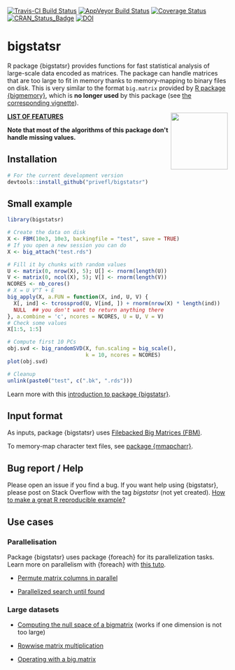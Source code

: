 [![Travis-CI Build Status](https://travis-ci.org/privefl/bigstatsr.svg?branch=master)](https://travis-ci.org/privefl/bigstatsr)
[![AppVeyor Build Status](https://ci.appveyor.com/api/projects/status/github/privefl/bigstatsr?branch=master&svg=true)](https://ci.appveyor.com/project/privefl/bigstatsr)
[![Coverage Status](https://img.shields.io/codecov/c/github/privefl/bigstatsr/master.svg)](https://codecov.io/github/privefl/bigstatsr?branch=master)
[![CRAN_Status_Badge](http://www.r-pkg.org/badges/version/bigstatsr)](https://cran.r-project.org/package=bigstatsr)
[![DOI](https://zenodo.org/badge/doi/10.1093/bioinformatics/bty185.svg)](https://doi.org/10.1093/bioinformatics/bty185)


# bigstatsr

R package {bigstatsr} provides functions for fast statistical analysis of large-scale data encoded as matrices. The package can handle matrices that are too large to fit in memory thanks to memory-mapping to binary files on disk. This is very similar to the format `big.matrix` provided by [R package {bigmemory}](https://github.com/kaneplusplus/bigmemory), which is **no longer used** by this package (see [the corresponding vignette](https://privefl.github.io/bigstatsr/articles/bigstatsr-and-bigmemory.html)).

<img src="https://raw.githubusercontent.com/privefl/bigstatsr/master/bigstatsr.png" width="130" align="right">

[**LIST OF FEATURES**](https://privefl.github.io/bigstatsr/reference/index.html)

**Note that most of the algorithms of this package don't handle missing values.**


## Installation

```r
# For the current development version
devtools::install_github("privefl/bigstatsr")
```

## Small example

```r
library(bigstatsr)

# Create the data on disk
X <- FBM(10e3, 10e3, backingfile = "test", save = TRUE)
# If you open a new session you can do
X <- big_attach("test.rds")

# Fill it by chunks with random values
U <- matrix(0, nrow(X), 5); U[] <- rnorm(length(U))
V <- matrix(0, ncol(X), 5); V[] <- rnorm(length(V))
NCORES <- nb_cores()
# X = U V^T + E
big_apply(X, a.FUN = function(X, ind, U, V) {
  X[, ind] <- tcrossprod(U, V[ind, ]) + rnorm(nrow(X) * length(ind))
  NULL  ## you don't want to return anything there
}, a.combine = 'c', ncores = NCORES, U = U, V = V)
# Check some values
X[1:5, 1:5]

# Compute first 10 PCs
obj.svd <- big_randomSVD(X, fun.scaling = big_scale(), 
                         k = 10, ncores = NCORES)
plot(obj.svd)

# Cleanup
unlink(paste0("test", c(".bk", ".rds")))
```

Learn more with this 
[introduction to package {bigstatsr}](https://privefl.github.io/R-presentation/bigstatsr.html).

## Input format

As inputs, package {bigstatsr} uses [Filebacked Big Matrices (FBM)](https://privefl.github.io/bigstatsr/reference/FBM-class.html).

To memory-map character text files, see [package {mmapcharr}](https://github.com/privefl/mmapcharr).

## Bug report / Help

Please open an issue if you find a bug.
If you want help using {bigstatsr}, please post on Stack Overflow with the tag *bigstatsr* (not yet created). [How to make a great R reproducible example?](https://stackoverflow.com/q/5963269/6103040)

## Use cases

### Parallelisation

Package {bigstatsr} uses package {foreach} for its parallelization tasks. Learn more on parallelism with {foreach} with [this tuto](https://privefl.github.io/blog/a-guide-to-parallelism-in-r/).

- [Permute matrix columns in parallel](https://stackoverflow.com/q/48832010/6103040)

- [Parallelized search until found](https://stackoverflow.com/q/49056271/6103040)

### Large datasets

- [Computing the null space of a bigmatrix](https://stackoverflow.com/questions/46253537/computing-the-null-space-of-a-bigmatrix-in-r/) (works if one dimension is not too large)

- [Rowwise matrix multiplication](https://stackoverflow.com/q/48879643/6103040)

- [Operating with a big.matrix](https://stackoverflow.com/q/42111876/6103040)
